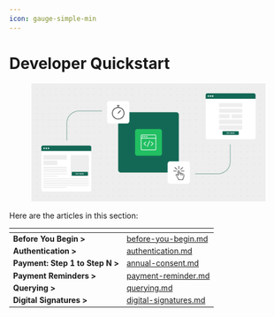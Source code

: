 ```yaml
---
icon: gauge-simple-min
---
```


# Developer Quickstart

<figure><img src="../../.gitbook/assets/Developer quickstart B (1).png" alt=""><figcaption></figcaption></figure>

Here are the articles in this section:

<table data-card-size="large" data-view="cards"><thead><tr><th></th><th data-hidden data-card-target data-type="content-ref"></th></tr></thead><tbody><tr><td><strong>Before You Begin ></strong></td><td><a href="before-you-begin.md">before-you-begin.md</a></td></tr><tr><td><strong>Authentication ></strong></td><td><a href="authentication.md">authentication.md</a></td></tr><tr><td><strong>Payment: Step 1 to Step N ></strong></td><td><a href="annual-consent.md">annual-consent.md</a></td></tr><tr><td><strong>Payment Reminders ></strong></td><td><a href="payment-reminder.md">payment-reminder.md</a></td></tr><tr><td><strong>Querying ></strong></td><td><a href="querying.md">querying.md</a></td></tr><tr><td><strong>Digital Signatures ></strong></td><td><a href="digital-signatures.md">digital-signatures.md</a></td></tr></tbody></table>
